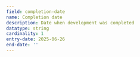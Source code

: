 ```yaml
---
field: completion-date
name: Completion date
description: Date when development was completed
datatype: string
cardinality: 1
entry-date: 2025-06-26
end-date: ''
---
```

